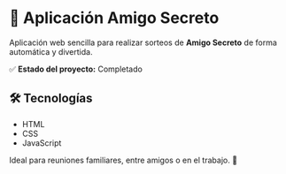 <h1>🎁 Aplicación Amigo Secreto</h1>

<p>Aplicación web sencilla para realizar sorteos de <strong>Amigo Secreto</strong> de forma automática y divertida.</p>

<p>✅ <strong>Estado del proyecto:</strong> Completado</p>

<h2>🛠️ Tecnologías</h2>
<ul>
  <li>HTML</li>
  <li>CSS</li>
  <li>JavaScript</li>
</ul>

<p>Ideal para reuniones familiares, entre amigos o en el trabajo. 🎉</p>

